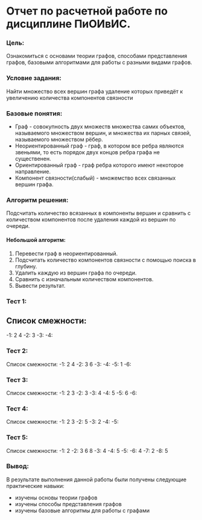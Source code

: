 # Отчет по расчетной работе по дисциплине ПиОИвИС.

### Цель:
Ознакомиться с основами теории графов, способами представления графов, базовыми алгоритмами для работы с разными видами графов.
### Условие задания:
Найти множество всех вершин графа удаление которых приведёт к увеличению количества компонентов связности
### Базовые понятия:
- Граф - совокупность двух множеств множества самих объектов, называемого множеством вершин, и множества их парных связей, называемого множеством рёбер.
- Неориентированный граф - граф, в котором все ребра являются звеньями, то есть порядок двух концов ребра графа не существенен.
- Ориентированный граф - граф ребра которого имеют некоторое направление. 
- Компонент связности(слабый) - множемство всех связанных вершин графа.

### Алгоритм решения:
Подсчитать количество всязанных в компоненты вершин и сравнить с количеством компонентов после удаления каждой из вершин по очереди.

#### Небольшой алгоритм:
1. Перевести граф в неориентированный.
2. Подсчитать количество компонентов связности с помощью поиска в глубину.
3. Удалить каждую из вершин графа по очереди.
4. Сравнить с изначальным количеством компонентов.
5. Вывести результат.

### Тест 1:

## Список смежности:
-1: 2 4
-2: 3
-3:
-4:

### Тест 2:

Список смежности:
-1: 2 4
-2: 3 6
-3: 
-4: 
-5: 1
-6:

### Тест 3:

Список смежности:
-1: 2 3
-2: 3
-3: 4
-4: 5
-5: 6
-6: 

### Тест 4:

Список смежности:
-1: 2 3
-2: 5
-3: 2
-4:
-5:

### Тест 5:

Список смежности:
-1: 2
-2: 3 6 8
-3: 4
-4: 5
-5:
-6: 4 
-7: 2
-8: 5

### Вывод:
В результате выполнения данной работы были получены следующие практические навыки:
- изучены основы теории графов
- изучены способы представления графов
- изучены базовые алгоритмы для работы с графами
